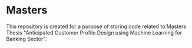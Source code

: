 # Masters
This repository is created for a purpose of storing code related to Masters Thesis "Anticipated Customer Profile Design using Machine Learning for Banking Sector". 
